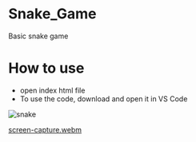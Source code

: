 # Snake_Game

Basic snake game 


# How to use
- open index html file
- To use the code, download and open it in VS Code

![snake](https://github.com/anaritacpereira/Snake_Game/assets/127841235/fda2b591-b7e5-4599-9503-f86274f135dd)

[screen-capture.webm](https://github.com/anaritacpereira/Snake_Game/assets/127841235/8883f477-e569-465e-ad78-1a7d49020d79)
